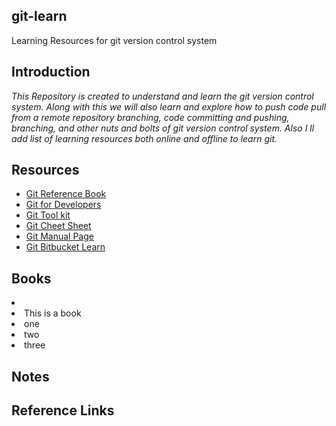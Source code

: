 ## git-learn
Learning Resources for git version control system

## Introduction

<i> This Repository is created to understand and learn the git version control system.  Along with this we will also learn and explore how to push code pull from a remote repository branching, code committing and pushing, branching, and other nuts and bolts of git version control system.  Also I ll add list of learning resources both online and offline to learn git. </i>

## Resources

- [Git Reference Book][1]
- [Git for Developers][2]
- [Git Tool kit][3]
- [Git Cheet Sheet][4]
- [Git Manual Page][5]
- [Git Bitbucket Learn][6]

## Books

<li>
<li> This is a book
<li> one
<li> two
<li> three
</li>




## Notes 


## Reference Links

[1]: https://git-scm.com/book/en/v2.html
[2]: https://githubtraining.github.io/training-manual/#/01_getting_ready_for_class
[3]: https://training.github.com
[4]: https://ndpsoftware.com/git-cheatsheet.html#loc=index;
[5]: https://git.github.io/htmldocs/git.html
[6]:https://www.atlassian.com/git/tutorials/setting-up-a-repository

